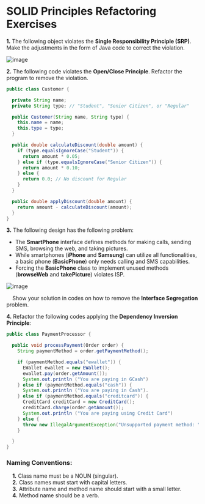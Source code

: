 # SOLID Principles Refactoring Exercises

**1.** The following object violates the **Single Responsibility Principle (SRP)**. Make the adjustments in the form of Java code to correct the violation.

![image](https://github.com/user-attachments/assets/48bf49fa-a9cf-4839-accd-5d34a584693f)

**2.** The following code violates the **Open/Close Principle**.  Refactor the program to remove the violation. 

```java
public class Customer {

  private String name;
  private String type; // "Student", "Senior Citizen", or "Regular"

  public Customer(String name, String type) {
    this.name = name;
    this.type = type;
  }

  public double calculateDiscount(double amount) {
    if (type.equalsIgnoreCase("Student")) {
      return amount * 0.05;
    } else if (type.equalsIgnoreCase("Senior Citizen")) {
      return amount * 0.10;
    } else {
      return 0.0; // No discount for Regular
    }
  }

  public double applyDiscount(double amount) {
    return amount - calculateDiscount(amount);
  }
}
```

**3.** The following design has the following problem:
  * The **SmartPhone** interface defines methods for making calls, sending SMS, browsing the web, and taking pictures.
  * While  smartphones (**iPhone** and **Samsung**) can utilize all functionalities, a basic phone (**BasicPhone**) only needs calling and SMS capabilities.
  * Forcing the **BasicPhone** class to implement unused methods (**browseWeb** and **takePicture**) violates ISP.

  ![image](https://github.com/user-attachments/assets/b3b36cb8-1bd6-42e0-b848-cb61988bd9e9)

&nbsp;&nbsp;&nbsp;&nbsp;Show your solution in codes on how to remove the **Interface Segregation** problem. 

**4.** Refactor the following codes applying the **Dependency Inversion Principle**:

```java
public class PaymentProcessor {

  public void processPayment(Order order) {
    String paymentMethod = order.getPaymentMethod();

    if (paymentMethod.equals("ewallet")) {
      EWallet ewallet = new EWallet();
      ewallet.pay(order.getAmount());
      System.out.println ("You are paying in GCash")
    } else if (paymentMethod.equals("cash")) {
      System.out.println ("You are paying in Cash").
    } else if (paymentMethod.equals("creditcard")) {
      CreditCard creditCard = new CreditCard();
      creditCard.charge(order.getAmount());
      System.out.println ("You are paying using Credit Card")
    } else {
      throw new IllegalArgumentException("Unsupported payment method: " + paymentMethod);
    }

  }
}
```

### Naming Conventions:
&nbsp;&nbsp;&nbsp;&nbsp;**1.**  Class name must be a NOUN (singular).  
&nbsp;&nbsp;&nbsp;&nbsp;**2.**  Class names must start with capital letters.  
&nbsp;&nbsp;&nbsp;&nbsp;**3.**  Attribute name and method name should start with a small letter.  
&nbsp;&nbsp;&nbsp;&nbsp;**4.**  Method name should be a verb.  
